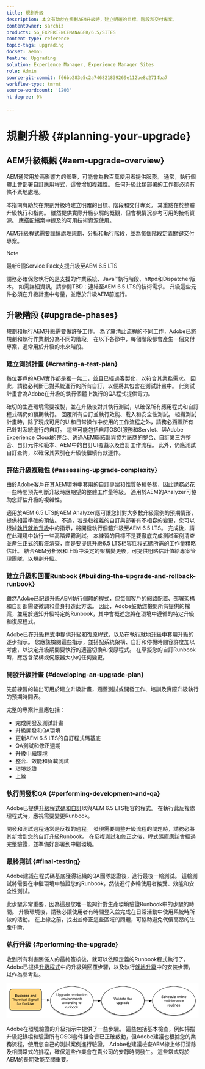 ```yaml
---
title: 規劃升級
description: 本文有助於在規劃AEM升級時，建立明確的目標、階段和交付專案。
contentOwner: sarchiz
products: SG_EXPERIENCEMANAGER/6.5/SITES
content-type: reference
topic-tags: upgrading
docset: aem65
feature: Upgrading
solution: Experience Manager, Experience Manager Sites
role: Admin
source-git-commit: f66bb283e5c2a746821839269e112be8c2714ba7
workflow-type: tm+mt
source-wordcount: '1203'
ht-degree: 0%

---
```


# 規劃升級 {#planning-your-upgrade}

## AEM升級概觀 {#aem-upgrade-overview}

AEM通常用於高影響力的部署，可能會為數百萬使用者提供服務。 通常，執行個體上會部署自訂應用程式，這會增加複雜性。 任何升級此類部署的工作都必須有條不紊地處理。

本指南有助於在規劃升級時建立明確的目標、階段和交付專案。 其重點在於整體升級執行和指南。 雖然提供實際升級步驟的概觀，但會視情況參考可用的技術資源。 應搭配檔案中提及的可用技術資源使用。

AEM升級程式需要謹慎處理規劃、分析和執行階段，並為每個階段定義關鍵交付專案。

>[!NOTE]
>
>最新6個Service Pack支援升級至AEM 6.5 LTS

請務必確保您執行的是支援的作業系統、Java™執行階段、httpd和Dispatcher版本。 如需詳細資訊，請參閱TBD：連結至AEM 6.5 LTS的技術需求。 升級這些元件必須在升級計畫中考量，並應於升級AEM前進行。

<!-- Alexandru: drafting for now

## Upgrade Scope and Requirements {#upgrade-scope-requirements}

Below you will find a list of areas that are impacted in a typical AEM Upgrade project:

<table>
 <tbody>
  <tr>
   <td><strong>Component</strong></td>
   <td><strong>Impact</strong></td>
   <td><strong>Description</strong></td>
  </tr>
  <tr>
   <td>Operating System</td>
   <td>Uncertain, but subtle effects</td>
   <td>At the time of the AEM upgrade, it may be time to upgrade the operating system as well and this might have some impact.</td>
  </tr>
  <tr>
   <td>Java&trade; Runtime</td>
   <td>Moderate Impact</td>
   <td>AEM 6.3 requires JRE 1.7.x (64 bit) or later. JRE 1.8 is the only version currently supported by Oracle.</td>
  </tr>
  <tr>
   <td>Hardware</td>
   <td>Moderate Impact</td>
   <td>Online Revision Cleanup requires free<br /> disk space equal to 25% of the repository's size and 15% free heap space<br /> to complete successfully. You may need to upgrade your hardware to<br /> ensure sufficient resources for Online Revision Cleanup to fully<br /> run. Also, if upgrading from a version prior to AEM 6, there<br /> may be additional storage requirements.</td>
  </tr>
  <tr>
   <td>Content Repository (CRX or Oak)</td>
   <td>High Impact</td>
   <td>Starting from version 6.1, AEM does not support CRX2, so a migration to<br /> Oak (CRX3) is required if upgrading from an older version. AEM 6.3 has<br /> implemented a new Segment Node Store that also requires a migration. The<br /> crx2oak tool is used for this purpose.</td>
  </tr>
  <tr>
   <td>AEM Components/Content</td>
   <td>Moderate Impact</td>
   <td><code>/libs</code> and <code>/apps</code> are easily handled through the upgrade, but <code>/etc</code> usually requires some manual reapplication of customizations.</td>
  </tr>
  <tr>
   <td>AEM Services</td>
   <td>Low Impact</td>
   <td>Most AEM core services are tested for upgrade. This is an area of low impact.</td>
  </tr>
  <tr>
   <td>Custom Application Services</td>
   <td>Low to High Impact</td>
   <td>Depending on the application and customization, there may be<br /> dependencies on JVM, operating system versions, and some indexing related<br /> changes, as indexes are not generated automatically in Oak.</td>
  </tr>
  <tr>
   <td>Custom Application Content</td>
   <td>Low to High Impact</td>
   <td>Content that will not be handled through the upgrade can be backed up<br /> before the upgrade takes place and then moved back into the repository.<br /> Most content can be handled through the migration tool.</td>
  </tr>
 </tbody>
</table>

It is important to ensure that you are running a supported operating system, Java&trade; runtime, httpd, and Dispatcher version. For more information, see the [AEM 6.5 Technical Requirements page](/help/sites-deploying/technical-requirements.md). Upgrading these components must be accounted for in your project plan and should take place before upgrading AEM. -->

## 升級階段 {#upgrade-phases}

規劃和執行AEM升級需要做許多工作。 為了釐清此流程的不同工作，Adobe已將規劃和執行作業劃分為不同的階段。 在以下各節中，每個階段都會產生一個交付專案，通常用於升級的未來階段。

<!-- Alexandru:drafting for now

### Planning for Author Training {#planning-for-author-training}

With any new release, there are potential changes to the UI and user workflows that may be introduced. Also, new releases introduce new features that may be beneficial for the business to use. Adobe recommends reviewing the functional changes that have been introduced and organizing a plan to train your users on using them effectively.

![unu_cropped](assets/unu_cropped.png)

New features in AEM 6.5 can be found in [the AEM section of adobe.com](/help/release-notes/release-notes.md). Make sure to note any changes to UIs or product features that are commonly used in your organization. As you look through the new features, also take note of any that can be of value to your organization. After looking through what has changed in AEM 6.5, develop a training plan for your authors. This could involve using freely available resources like the help feature videos or formal training offered through [Adobe Digital Learning Services](https://learning.adobe.com/). -->

### 建立測試計畫 {#creating-a-test-plan}

每位客戶的AEM實作都是獨一無二，並且已經過客製化，以符合其業務需求。 因此，請務必判斷已對系統進行的所有自訂，以便將其包含在測試計畫中。 此測試計畫會為Adobe在升級的執行個體上執行的QA程式提供電力。

確切的生產環境需要複製，並在升級後對其執行測試，以確保所有應用程式和自訂程式碼仍如預期執行。 回覆所有自訂並執行效能、載入和安全性測試。 組織測試計畫時，除了現成可用的UI和日常操作中使用的工作流程之外，請務必涵蓋所有已針對系統進行的自訂。 這些可能包括自訂OSGI服務和Servlet、與Adobe Experience Cloud的整合、透過AEM聯結器與協力廠商的整合、自訂第三方整合、自訂元件和範本、AEM中的自訂UI覆蓋以及自訂工作流程。 此外，仍應測試自訂查詢，以確保其索引在升級後繼續有效運作。

### 評估升級複雜性 {#assessing-upgrade-complexity}

由於Adobe客戶在其AEM環境中套用的自訂專案和性質多種多樣，因此請務必花一些時間預先判斷升級時應期望的整體工作量等級。 適用於AEM的Analyzer可協助您評估升級的複雜性。

適用於AEM 6.5 LTS的AEM Analyzer應可讓您針對大多數升級案例的預期情形，提供相當準確的預估。 不過，若是較複雜的自訂與部署有不相容的變更，您可以根據[執行就地升級](/help/sites-deploying/in-place-upgrade.md)中的指示，將開發執行個體升級至AEM 6.5 LTS。 完成後，請在此環境中執行一些高階煙霧測試。 本練習的目標不是要徹底完成測試案例清查並產生正式的瑕疵清查，而是要提供升級6.5 LTS相容性程式碼所需的工作量粗略估計。 結合AEM分析器和上節中決定的架構變更後，可提供粗略估計值給專案管理團隊，以規劃升級。

### 建立升級和回覆Runbook {#building-the-upgrade-and-rollback-runbook}

雖然Adobe已記錄升級AEM執行個體的程式，但每個客戶的網路配置、部署架構和自訂都需要微調和量身打造此方法。 因此，Adobe鼓勵您檢閱所有提供的檔案，並用於通知升級特定的Runbook，其中會概述您將在環境中遵循的特定升級和復原程式。

<!--Alexandru:drafting for now

![runbook-diagram](assets/runbook-diagram.png) -->

Adobe已在[升級程式](/help/sites-deploying/upgrade-procedure.md)中提供升級和復原程式，以及在執行[就地升級](/help/sites-deploying/in-place-upgrade.md)中套用升級的逐步指示。 您應該檢閱這些指示，並搭配系統架構、自訂和停機時間容許度加以考慮，以決定升級期間要執行的適當切換和復原程式。 在草擬您的自訂Runbook時，應包含架構或伺服器大小的任何變更。

### 開發升級計畫 {#developing-an-upgrade-plan}

先前練習的輸出可用於建立升級計畫，涵蓋測試或開發工作、培訓及實際升級執行的預期時間表。

<!--Alexandru: drafting for now

![develop-project-plan](assets/develop-project-plan.png) -->

完整的專案計畫應包括：

* 完成開發及測試計畫
* 升級開發和QA環境
* 更新AEM 6.5 LTS的自訂程式碼基底
* QA測試和修正週期
* 升級中繼環境
* 整合、效能和負載測試
* 環境認證
* 上線

### 執行開發和QA {#performing-development-and-qa}

Adobe已提供[升級程式碼和自訂](/help/sites-deploying/upgrading-code-and-customizations.md)以與AEM 6.5 LTS相容的程式。 在執行此反複處理程式時，應視需要變更Runbook。

<!--Alexandru: drafting for now

![patru_cropped](assets/patru_cropped.png) -->

開發和測試過程通常是反複的過程。 發現需要調整升級流程的問題時，請務必將其新增到您的自訂升級Runbook。 在反複測試和修正之後，程式碼庫應該會經過完整驗證，並準備好部署到中繼環境。

### 最終測試 {#final-testing}

Adobe建議在程式碼基底獲得組織的QA團隊認證後，進行最後一輪測試。 這輪測試將需要在中繼環境中驗證您的Runbook，然後進行多輪使用者接受、效能和安全性測試。

<!--Alexandru: drafting for now

![cinci_cropped](assets/cinci_cropped.png) -->

此步驟非常重要，因為這是您唯一能夠針對生產環境驗證Runbook中的步驟的時間。 升級環境後，請務必讓使用者有時間登入並完成在日常活動中使用系統時所做的活動。 在上線之前，找出並修正這些區域的問題，可協助避免代價高昂的生產中斷。

### 執行升級 {#performing-the-upgrade}

收到所有利害關係人的最終簽核後，就可以依照定義的Runbook程式執行了。 Adobe已提供[升級程式](/help/sites-deploying/upgrade-procedure.md)中的升級與回覆步驟，以及執行[就地升級](/help/sites-deploying/in-place-upgrade.md)中的安裝步驟，以作為參考點。

![執行升級](assets/perform-upgrade.png)

Adobe在環境驗證的升級指示中提供了一些步驟。 這些包括基本檢查，例如掃描升級記錄檔和驗證所有OSGi套件組合皆已正確啟動，但Adobe建議也根據您的業務流程，使用您自己的測試案例進行驗證。 Adobe也建議檢查AEM線上修訂清除及相關常式的排程，確保這些作業會在貴公司的安靜時間發生。 這些常式對於AEM的長期效能至關重要。
